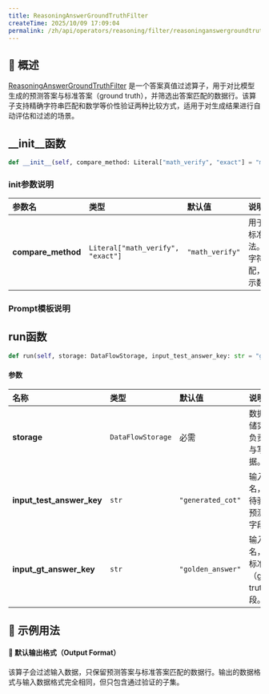 ```yaml
---
title: ReasoningAnswerGroundTruthFilter
createTime: 2025/10/09 17:09:04
permalink: /zh/api/operators/reasoning/filter/reasoninganswergroundtruthfilter/
---
```


## 📘 概述

[ReasoningAnswerGroundTruthFilter](https://github.com/OpenDCAI/DataFlow/blob/main/dataflow/operators/reasoning/filter/reasoning_answer_ground_truth_filter.py) 是一个答案真值过滤算子，用于对比模型生成的预测答案与标准答案（ground truth），并筛选出答案匹配的数据行。该算子支持精确字符串匹配和数学等价性验证两种比较方式，适用于对生成结果进行自动评估和过滤的场景。

## __init__函数

```python
def __init__(self, compare_method: Literal["math_verify", "exact"] = "math_verify")
```

### init参数说明
| 参数名 | 类型 | 默认值 | 说明 |
| :------------------ | :--------------------------------- | :-------------- | :----------------------------------------------------------------------------------------------------- |
| **compare_method**  | `Literal["math_verify", "exact"]` | `"math_verify"` | 用于对比预测答案与标准答案的比较方法。`"exact"`表示精确字符串匹配，`"math_verify"`表示数学等价性验证。 |

### Prompt模板说明

## run函数

```python
def run(self, storage: DataFlowStorage, input_test_answer_key: str = "generated_cot", input_gt_answer_key: str = "golden_answer")
```

#### 参数
| 名称 | 类型 | 默认值 | 说明 |
| :------------------------ | :---------------- | :---------------- | :----------------------------------------- |
| **storage** | `DataFlowStorage` | 必需 | 数据流存储实例，负责读取与写入数据。 |
| **input_test_answer_key** | `str` | `"generated_cot"` | 输入列名，对应待验证的预测答案字段。 |
| **input_gt_answer_key** | `str` | `"golden_answer"` | 输入列名，对应标准答案（ground truth）字段。 |

## 🧠 示例用法

#### 🧾 默认输出格式（Output Format）
该算子会过滤输入数据，只保留预测答案与标准答案匹配的数据行。输出的数据格式与输入数据格式完全相同，但只包含通过验证的子集。
